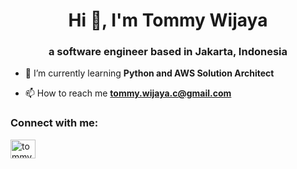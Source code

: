 <h1 align="center">Hi 👋, I'm Tommy Wijaya</h1>
<h3 align="center">a software engineer based in Jakarta, Indonesia</h3>

- 🌱 I’m currently learning **Python and AWS Solution Architect**

- 📫 How to reach me **tommy.wijaya.c@gmail.com**

<h3 align="left">Connect with me:</h3>
<p align="left">
<a href="https://linkedin.com/in/tommy-wijaya-c" target="blank"><img align="center" src="https://raw.githubusercontent.com/rahuldkjain/github-profile-readme-generator/master/src/images/icons/Social/linked-in-alt.svg" alt="tommy-wijaya-c" height="30" width="40" /></a>
</p>
